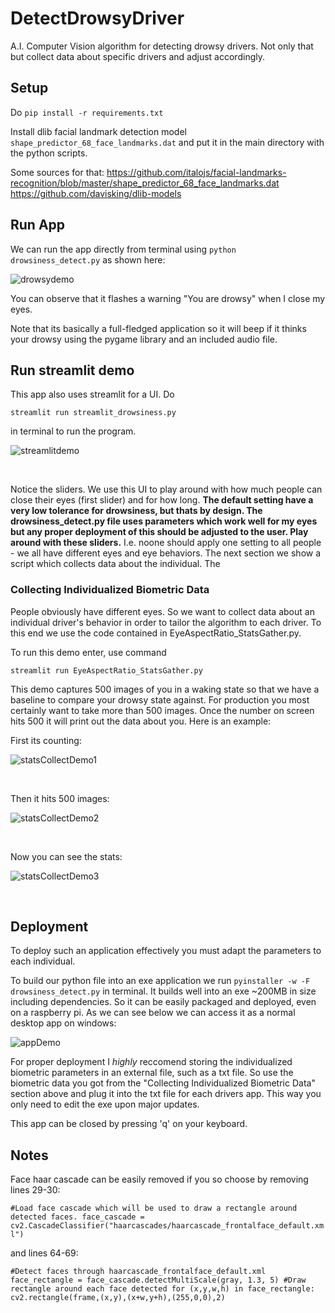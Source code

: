 # DetectDrowsyDriver
A.I. Computer Vision algorithm for detecting drowsy drivers. Not only that but collect data about specific drivers and adjust accordingly.


## Setup
Do `pip install -r requirements.txt`

Install dlib facial landmark detection model `shape_predictor_68_face_landmarks.dat` and put it in the main directory with the python scripts.

Some sources for that:
https://github.com/italojs/facial-landmarks-recognition/blob/master/shape_predictor_68_face_landmarks.dat
https://github.com/davisking/dlib-models

## Run App

We can run the app directly from terminal using `python drowsiness_detect.py` as shown here:

![drowsydemo](https://raw.githubusercontent.com/GeorgeDavila/DetectDrowsyDriver/main/demo_images/drowsy_demo.png)

You can observe that it flashes a warning "You are drowsy" when I close my eyes. 

Note that its basically a full-fledged application so it will beep if it thinks your drowsy using the pygame library and an included audio file. 

## Run streamlit demo
This app also uses streamlit for a UI. Do 

`streamlit run streamlit_drowsiness.py`

in terminal to run the program. 

![streamlitdemo](https://raw.githubusercontent.com/GeorgeDavila/DetectDrowsyDriver/main/demo_images/demo.png)

<br />


Notice the sliders. We use this UI to play around with how much people can close their eyes (first slider) and for how long. **The default setting have a very low tolerance for drowsiness, but thats by design. The drowsiness_detect.py file uses parameters which work well for my eyes but any proper deployment of this should be adjusted to the user. Play around with these sliders.** I.e. noone should apply one setting to all people - we all have different eyes and eye behaviors. The next section we show a script which collects data about the individual. The 


### Collecting Individualized Biometric Data

People obviously have different eyes. So we want to collect data about an individual driver's behavior in order to tailor the algorithm to each driver. To this end we use the code contained in EyeAspectRatio_StatsGather.py. 

To run this demo enter, use command 

`streamlit run EyeAspectRatio_StatsGather.py`

This demo captures 500 images of you in a waking state so that we have a baseline to compare your drowsy state against. For production you most certainly want to take more than 500 images. Once the number on screen hits 500 it will print out the data about you. Here is an example:

First its counting:

![statsCollectDemo1](https://raw.githubusercontent.com/GeorgeDavila/DetectDrowsyDriver/main/demo_images/statsCollectDemo1.png)

<br />

Then it hits 500 images:

![statsCollectDemo2](https://raw.githubusercontent.com/GeorgeDavila/DetectDrowsyDriver/main/demo_images/statsCollectDemo2.png)

<br />

Now you can see the stats:

![statsCollectDemo3](https://raw.githubusercontent.com/GeorgeDavila/DetectDrowsyDriver/main/demo_images/statsCollectDemo3.png)

<br />



## Deployment
To deploy such an application effectively you must adapt the parameters to each individual.

To build our python file into an exe application we run `pyinstaller -w -F drowsiness_detect.py` in terminal. It builds well into an exe ~200MB in size including dependencies. So it can be easily packaged and deployed, even on a raspberry pi. As we can see below we can access it as a normal desktop app on windows:

![appDemo](https://raw.githubusercontent.com/GeorgeDavila/DetectDrowsyDriver/main/demo_images/exeDemo.png)

For proper deployment I _highly_ reccomend storing the individualized biometric parameters in an external file, such as a txt file. So use the biometric data you got from the "Collecting Individualized Biometric Data" section above and plug it into the txt file for each drivers app. This way you only need to edit the exe upon major updates. 

This app can be closed by pressing 'q' on your keyboard.


## Notes
Face haar cascade can be easily removed if you so choose by removing lines 29-30:

`#Load face cascade which will be used to draw a rectangle around detected faces.
face_cascade = cv2.CascadeClassifier("haarcascades/haarcascade_frontalface_default.xml")`

and lines 64-69:
<br />

`#Detect faces through haarcascade_frontalface_default.xml
 face_rectangle = face_cascade.detectMultiScale(gray, 1.3, 5)
 #Draw rectangle around each face detected
 for (x,y,w,h) in face_rectangle:
     cv2.rectangle(frame,(x,y),(x+w,y+h),(255,0,0),2)`
